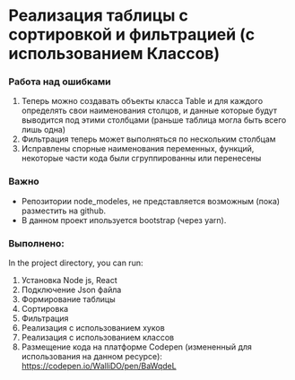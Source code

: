 # Реализация таблицы с сортировкой и фильтрацией (с использованием Классов)

### Работа над ошибками
1) Теперь можно создавать объекты класса Table и для каждого определять свои наименования столцов, и данные которые будут выводится под этими столбцами (раньше таблица могла быть всего лишь одна)
2) Фильтрация теперь может выполняться по нескольким столбцам
3) Исправлены спорные наименования переменных, функций, некоторые части кода были сгруппированны или перенесены

### Важно
- Репозитории node_modeles, не представляется возможным (пока) разместить на github.
- В данном проект ипользуется bootstrap (через yarn).

### Выполнено:
In the project directory, you can run:
1) Установка Node js, React
2) Подключение Json файла
3) Формирование таблицы
4) Сортировка
5) Фильтрация
6) Реализация с использованием хуков
7) Реализация с использованием классов
8) Размещение кода на платформе Codepen (измененный для использования на данном ресурсе): https://codepen.io/WalliDO/pen/BaWqdeL
